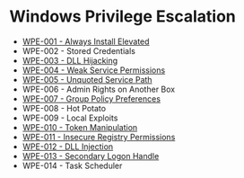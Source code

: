 # Windows Privilege Escalation

* [WPE-001 - Always Install Elevated](https://pentestlab.blog/2017/02/28/always-install-elevated/)
* WPE-002 - Stored Credentials
* [WPE-003 - DLL Hijacking](https://pentestlab.blog/2017/03/27/dll-hijacking/)
* [WPE-004 - Weak Service Permissions](https://pentestlab.blog/2017/03/30/weak-service-permissions/)
* [WPE-005 - Unquoted Service Path](https://pentestlab.blog/2017/03/09/unquoted-service-path/)
* WPE-006 - Admin Rights on Another Box
* [WPE-007 - Group Policy Preferences](https://pentestlab.blog/2017/03/20/group-policy-preferences/)
* WPE-008 - Hot Potato
* WPE-009 - Local Exploits
* [WPE-010 - Token Manipulation](https://pentestlab.blog/2017/04/03/token-manipulation/)
* [WPE-011 - Insecure Registry Permissions](https://pentestlab.blog/2017/03/31/insecure-registry-permissions/)
* [WPE-012 - DLL Injection](https://pentestlab.blog/2017/04/04/dll-injection/)
* [WPE-013 - Secondary Logon Handle](https://pentestlab.blog/2017/04/07/secondary-logon-handle/)
* WPE-014 - Task Scheduler 
